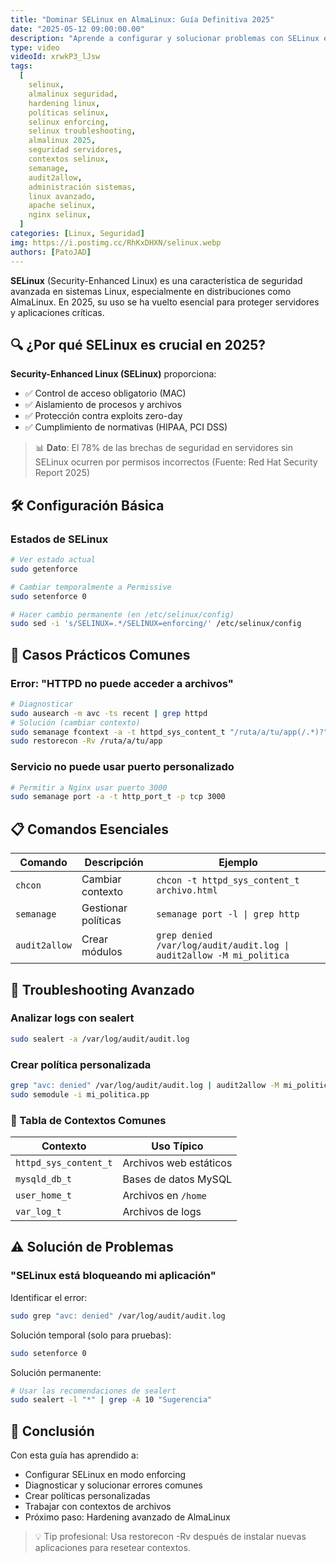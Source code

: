 ```yaml
---
title: "Dominar SELinux en AlmaLinux: Guía Definitiva 2025"
date: "2025-05-12 09:00:00.00"
description: "Aprende a configurar y solucionar problemas con SELinux en AlmaLinux. Incluye gestión de políticas, solución de errores comunes y comandos esenciales para administradores de sistemas."
type: video
videoId: xrwkP3_lJsw
tags:
  [
    selinux,
    almalinux seguridad,
    hardening linux,
    políticas selinux,
    selinux enforcing,
    selinux troubleshooting,
    almalinux 2025,
    seguridad servidores,
    contextos selinux,
    semanage,
    audit2allow,
    administración sistemas,
    linux avanzado,
    apache selinux,
    nginx selinux,
  ]
categories: [Linux, Seguridad]
img: https://i.postimg.cc/RhKxDHXN/selinux.webp
authors: [PatoJAD]
---
```


**SELinux** (Security-Enhanced Linux) es una característica de seguridad avanzada en sistemas Linux, especialmente en distribuciones como AlmaLinux. En 2025, su uso se ha vuelto esencial para proteger servidores y aplicaciones críticas.

## 🔍 ¿Por qué SELinux es crucial en 2025?

**Security-Enhanced Linux (SELinux)** proporciona:
- ✅ Control de acceso obligatorio (MAC)
- ✅ Aislamiento de procesos y archivos
- ✅ Protección contra exploits zero-day
- ✅ Cumplimiento de normativas (HIPAA, PCI DSS)

> 📊 **Dato**: El 78% de las brechas de seguridad en servidores sin SELinux ocurren por permisos incorrectos (Fuente: Red Hat Security Report 2025)

## 🛠️ Configuración Básica

### Estados de SELinux

```bash
# Ver estado actual
sudo getenforce

# Cambiar temporalmente a Permissive
sudo setenforce 0

# Hacer cambio permanente (en /etc/selinux/config)
sudo sed -i 's/SELINUX=.*/SELINUX=enforcing/' /etc/selinux/config
```

## 🚨 Casos Prácticos Comunes

### Error: "HTTPD no puede acceder a archivos"
```bash
# Diagnosticar
sudo ausearch -m avc -ts recent | grep httpd
# Solución (cambiar contexto)
sudo semanage fcontext -a -t httpd_sys_content_t "/ruta/a/tu/app(/.*)?"
sudo restorecon -Rv /ruta/a/tu/app
```
### Servicio no puede usar puerto personalizado
```bash
# Permitir a Nginx usar puerto 3000
sudo semanage port -a -t http_port_t -p tcp 3000
```

## 📋 Comandos Esenciales

| Comando	| Descripción	| Ejemplo |
| ---	| ---	| --- |
| `chcon`	| Cambiar contexto	| `chcon -t httpd_sys_content_t archivo.html` |
| `semanage`	| Gestionar políticas	| `semanage port -l \| grep http` |
| `audit2allow`	| Crear módulos	| `grep denied /var/log/audit/audit.log \| audit2allow -M mi_politica` |

## 🔧 Troubleshooting Avanzado

### Analizar logs con sealert
 
```bash
sudo sealert -a /var/log/audit/audit.log
```

### Crear política personalizada

```bash
grep "avc: denied" /var/log/audit/audit.log | audit2allow -M mi_politica
sudo semodule -i mi_politica.pp
```

### 📌 Tabla de Contextos Comunes

| Contexto | Uso Típico |
| ---	| --- |
| `httpd_sys_content_t`	| Archivos web estáticos |
| `mysqld_db_t`	| Bases de datos MySQL |
| `user_home_t`	| Archivos en `/home` |
| `var_log_t`	| Archivos de logs |

## ⚠️ Solución de Problemas

### "SELinux está bloqueando mi aplicación"
Identificar el error:
```bash
sudo grep "avc: denied" /var/log/audit/audit.log
```

Solución temporal (solo para pruebas):

```bash
sudo setenforce 0
```

Solución permanente:

```bash
# Usar las recomendaciones de sealert
sudo sealert -l "*" | grep -A 10 "Sugerencia"
```

## 📌 Conclusión

Con esta guía has aprendido a:
* Configurar SELinux en modo enforcing
* Diagnosticar y solucionar errores comunes
* Crear políticas personalizadas
* Trabajar con contextos de archivos
* Próximo paso: Hardening avanzado de AlmaLinux

> 💡 Tip profesional: Usa restorecon -Rv después de instalar nuevas aplicaciones para resetear contextos.
